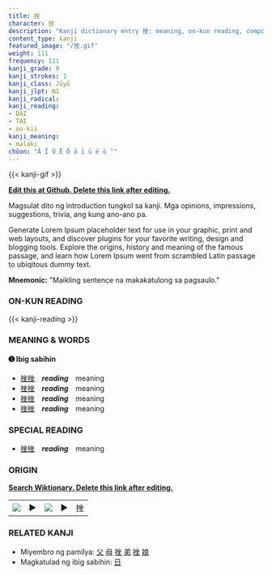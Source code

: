 ```yaml
---
title: 挫
character: 挫
description: "Kanji dictionary entry 挫: meaning, on-kun reading, compounds, origin, related kanji"
content_type: kanji
featured_image: "/挫.gif"
weight: 111
frequency: 111
kanji_grade: 9
kanji_strokes: 1
kanji_class: Jōyō
kanji_jlpt: N1
kanji_radical: 
kanji_reading: 
- DAI
- TAI
- oo-kii
kanji_meaning:
- malaki
chōon: "Ā Ī Ū Ē Ō ā ī ū ē ō ’"
---
```

[//]: # (Don't edit the line below. Kanji animated GIF code is automatically generated.)
{{< kanji-gif >}}

[//]: # (Edit below this line.)

**[Edit this at Github. Delete this link after editing.](https://github.com/tim0g/tim/tree/main/content/kanji/挫/index.md)**

Magsulat dito ng introduction tungkol sa kanji. Mga opinions, impressions, suggestions, trivia, ang kung ano-ano pa.

Generate Lorem Ipsum placeholder text for use in your graphic, print and web layouts, and discover plugins for your favorite writing, design and blogging tools. Explore the origins, history and meaning of the famous passage, and learn how Lorem Ipsum went from scrambled Latin passage to ubiqitous dummy text.
 
**Mnemonic:** "Maikling sentence na makakatulong sa pagsaulo."

### ON-KUN READING

[//]: # (Don't edit the line below. ON-KUN READING code is automatically generated.)
{{< kanji-reading >}}

### MEANING & WORDS

#### ➊ **Ibig sabihin**
  - [挫](../挫)[挫](../挫)　***reading***　meaning
  - [挫](../挫)[挫](../挫)　***reading***　meaning
  - [挫](../挫)[挫](../挫)　***reading***　meaning
  - [挫](../挫)[挫](../挫)　***reading***　meaning

### SPECIAL READING
  - [挫](../挫)[挫](../挫)　***reading***　meaning

### ORIGIN

**[Search Wiktionary. Delete this link after editing.](https://wiktionary.org/wiki/挫)**
<table class="kanji-table"><tr><td>
<img src="60px-挫-bronze.svg.png">
</td><td>▶</td><td>
<img src="60px-挫-oracle.svg.png">
</td><td>▶</td>
<td class="kanji-origin">挫</td>
</tr></table>

### RELATED KANJI
- Miyembro ng pamilya: [父](../父) [母](../母) [挫](../挫) [弟](../弟) [挫](../挫) [娘](../娘)
- Magkatulad ng ibig sabihin: [日](../日)
